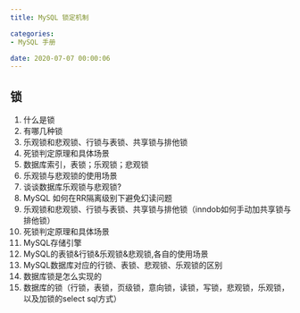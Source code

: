 ```yaml
---
title: MySQL 锁定机制

categories:
- MySQL 手册

date: 2020-07-07 00:00:06
---
```


## 锁
1. 什么是锁
1. 有哪几种锁
1. 乐观锁和悲观锁、行锁与表锁、共享锁与排他锁
1. 死锁判定原理和具体场景
1. 数据库索引，表锁；乐观锁；悲观锁
1. 乐观锁与悲观锁的使用场景
1. 谈谈数据库乐观锁与悲观锁?
1. MySQL 如何在RR隔离级别下避免幻读问题
1. 乐观锁和悲观锁、行锁与表锁、共享锁与排他锁（inndob如何手动加共享锁与排他锁）
1. 死锁判定原理和具体场景
1. MySQL存储引擎
1. MySQL的表锁&行锁&乐观锁&悲观锁,各自的使用场景
1. MySQL数据库对应的行锁、表锁、悲观锁、乐观锁的区别
1. 数据库锁是怎么实现的
1. 数据库的锁（行锁，表锁，页级锁，意向锁，读锁，写锁，悲观锁，乐观锁，以及加锁的select sql方式）